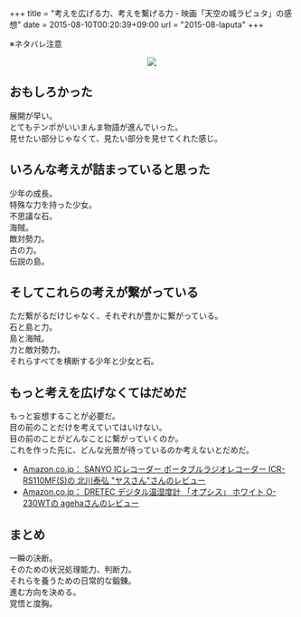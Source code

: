 +++
title = "考えを広げる力、考えを繋げる力 - 映画「天空の城ラピュタ」の感想"
date = 2015-08-10T00:20:39+09:00
url = "2015-08-laputa"
+++

※ネタバレ注意

<div style="text-align: center;">
<a href="http://www.amazon.co.jp/gp/product/B0041RQQCY/ref=as_li_qf_sp_asin_il?ie=UTF8&camp=247&creative=1211&creativeASIN=B0041RQQCY&linkCode=as2&tag=5000164-22"><img border="0" src="http://ws-fe.amazon-adsystem.com/widgets/q?_encoding=UTF8&ASIN=B0041RQQCY&Format=_SL250_&ID=AsinImage&MarketPlace=JP&ServiceVersion=20070822&WS=1&tag=5000164-22" ></a><img src="http://ir-jp.amazon-adsystem.com/e/ir?t=5000164-22&l=as2&o=9&a=B0041RQQCY" width="1" height="1" border="0" alt="" style="border:none !important; margin:0px !important;" />
</div>

## おもしろかった

展開が早い。  
とてもテンポがいいまんま物語が進んでいった。  
見せたい部分じゃなくて、見たい部分を見せてくれた感じ。

## いろんな考えが詰まっていると思った

少年の成長。  
特殊な力を持った少女。  
不思議な石。  
海賊。  
敵対勢力。  
古の力。  
伝説の島。

## そしてこれらの考えが繋がっている

ただ繋がるだけじゃなく、それぞれが豊かに繋がっている。  
石と島と力。  
島と海賊。  
力と敵対勢力。  
それらすべてを横断する少年と少女と石。

## もっと考えを広げなくてはだめだ

もっと妄想することが必要だ。  
目の前のことだけを考えていてはいけない。  
目の前のことがどんなことに繋がっていくのか。  
これを作った先に、どんな光景が待っているのか考えないとだめだ。

- [Amazon.co.jp： SANYO ICレコーダー ポータブルラジオレコーダー ICR-RS110MF(S)の 北川泰弘 "ヤスさん"さんのレビュー](http://www.amazon.co.jp/review/RNZKSHX0F36T/)
- [Amazon.co.jp： DRETEC デジタル温湿度計 「オプシス」 ホワイト O-230WTの agehaさんのレビュー](http://www.amazon.co.jp/review/R3CAWGGE4AGLX/)

## まとめ

一瞬の決断。  
そのための状況処理能力、判断力。  
それらを養うための日常的な鍛錬。  
進む方向を決める。  
覚悟と度胸。
